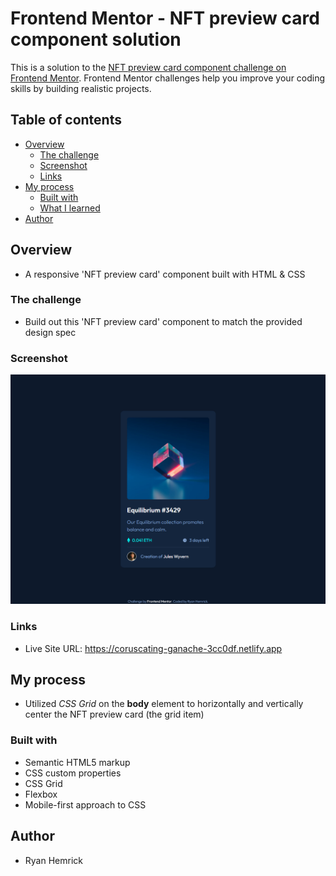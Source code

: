 # Frontend Mentor - NFT preview card component solution

This is a solution to the [NFT preview card component challenge on Frontend Mentor](https://www.frontendmentor.io/challenges/nft-preview-card-component-SbdUL_w0U). Frontend Mentor challenges help you improve your coding skills by building realistic projects. 


## Table of contents

- [Overview](#overview)
  - [The challenge](#the-challenge)
  - [Screenshot](#screenshot)
  - [Links](#links)
- [My process](#my-process)
  - [Built with](#built-with)
  - [What I learned](#what-i-learned)
- [Author](#author)


## Overview
- A responsive 'NFT preview card' component built with HTML & CSS


### The challenge
- Build out this 'NFT preview card' component to match the provided design spec


### Screenshot
![](./screenshot.png)


### Links
- Live Site URL: https://coruscating-ganache-3cc0df.netlify.app


## My process
- Utilized *CSS Grid* on the **body** element to horizontally and vertically center the NFT preview card (the grid item)
 

### Built with
- Semantic HTML5 markup
- CSS custom properties
- CSS Grid
- Flexbox
- Mobile-first approach to CSS


## Author
- Ryan Hemrick